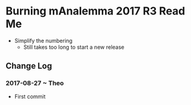 

# Burning mAnalemma 2017 R3 Read Me


* Simplify the numbering
	* Still takes too long to start a new release


## Change Log

### 2017-08-27 ~ Theo

* First commit
